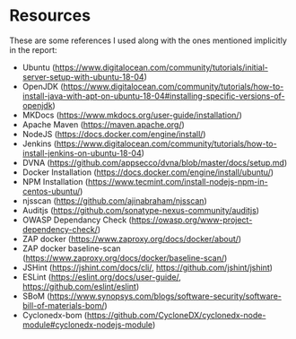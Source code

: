 # Resources

These are some references I used along with the ones mentioned implicitly in the report:

* Ubuntu (https://www.digitalocean.com/community/tutorials/initial-server-setup-with-ubuntu-18-04)
* OpenJDK (https://www.digitalocean.com/community/tutorials/how-to-install-java-with-apt-on-ubuntu-18-04#installing-specific-versions-of-openjdk)
* MKDocs (https://www.mkdocs.org/user-guide/installation/)
* Apache Maven (https://maven.apache.org/)
* NodeJS (https://docs.docker.com/engine/install/)
* Jenkins (https://www.digitalocean.com/community/tutorials/how-to-install-jenkins-on-ubuntu-18-04)
* DVNA (https://github.com/appsecco/dvna/blob/master/docs/setup.md)
* Docker Installation (https://docs.docker.com/engine/install/ubuntu/)
* NPM Installation (https://www.tecmint.com/install-nodejs-npm-in-centos-ubuntu/)
* njsscan (https://github.com/ajinabraham/njsscan)
* Auditjs (https://github.com/sonatype-nexus-community/auditjs)
* OWASP Dependancy Check (https://owasp.org/www-project-dependency-check/)
* ZAP docker (https://www.zaproxy.org/docs/docker/about/)
* ZAP docker baseline-scan (https://www.zaproxy.org/docs/docker/baseline-scan/)
* JSHint (https://jshint.com/docs/cli/, https://github.com/jshint/jshint)
* ESLint (https://eslint.org/docs/user-guide/, https://github.com/eslint/eslint)
* SBoM (https://www.synopsys.com/blogs/software-security/software-bill-of-materials-bom/)
* Cyclonedx-bom (https://github.com/CycloneDX/cyclonedx-node-module#cyclonedx-nodejs-module)